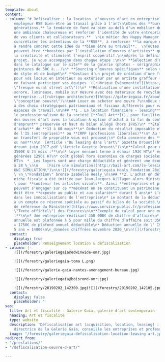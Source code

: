 ```yaml
---
template: about
content:
- column: "# Défiscaliser : la location  d'oeuvres d'art en entreprise?\n\n## Marque
    employeur RSE bien-être au travail grâce à l'art\n\nDans des **bureaux nouvelles
    générations,** la tendance de fond va bien au-delà d'un mobilier design pour donner
    une ambiance chaleureuse et renforcer l'identité de votre entreprise **auprès
    de vos clients et collaborateurs.**  \nLe métier des Happy Manager consiste à
    concrétiser les intentions de la **RSE**, à renforcer **la marque employeur**,
    à rendre concret cette idée du **bien être au travail**.  \nToutes ces intentions
    peuvent être **boostées par l'installation d’œuvres d'artistes** qui améliorent
    la créativité et stimulent l'esprit coopératif.\n\nAprès la définition de votre
    projet, je vous accompagne dans chaque étape :\n\n* **Sélection d’œuvres disponibles
    dans le catalogue sur le site** de la galerie (photos - sérigraphies - sculptures-
    peintures de 50€ à...)\n* **Sourcing d’œuvres spécifiques** selon vos critères
    de style et de budget\n* **Gestion d'un projet de création d'une fresque murale**
    pour vos locaux en intérieur ou extérieur par un artiste graffeur (street-art),
    en faisant participer vos équipes  ([rubrique Événementiel](https://galeriegaia.fr/about/evenementiel/
    \"fresque mural street art\"))\n* **Réalisation d'une installation** visuelle,
    sonore, lumineuse, mobile sur mesure avec des matériaux de recyclage de votre
    entreprise...([rubrique architecture)](https://galeriegaia.fr/about/immobilier-architecture/
    \"conception oeuvre\")\n\n## Louer ou acheter une œuvre ?\n\nDeux solutions adaptées
    à des choix stratégiques patrimoniaux et fiscaux différents pour valoriser vos
    espaces de travail.\n\n## **1 . La location financière - leasing**\n\nJ'ai retenu
    le professionnalisme de la société [**Bail Art**](), pour faciliter l'accès à
    des œuvres d'art avec la location & option d'achat à la fin du contrat.\n\n* **Capacité
    d'emprunt** préservée et haut du bilan allégé (hors IFRS)\n* **Étalement du coût
    d'achat** de **13 à 60 mois**\n* Déduction du résultat imposable et **réduction
    de l'IS (entreprises)** ou **IRPP (professions libérales)**\n* Au terme du contrat
    un transfert de propriété vous est proposé;\n* Cela concerne des **artistes vivants
    ou non**\n\n  [Article \"Du leasing dans l'art\" Gazette Drouot](https://galeriegaia.fr/forestry/Gazette
    drouot juin 2017.pdf \"Article Gazette Drouot\")\n\n**Calcul pour une œuvre de
    3500€ & 24 mois :**\n\n* loyer mensuel terme à échoir 193€ HT\n* économies d'impôts
    générées 1296€ HT\n* coût global hors économies de charges sociales, IR = 3332€
    HT\n  * _Les loyers sont une charge déductible et génèrent une économie d'IS estimée
    à 28 %_\n\n    [Faire une simulation](http://bail-art.com/le-leasing/ \"FAIRE
    UNE SIMULATION\")\n\n![](/forestry/galeriegaia_Healy_Fondation_28x37 cadré.jpg)
    \ \n_\"Fondation\" bronze Isabelle Healy_\n\n## **2. L'achat en défiscalisation**\n\nCette
    niche fiscale a été initiée par Jean-Jacques Aillagon alors Ministre de la Culture
    \ pour **soutenir les artistes vivants**. Ainsi **entreprises et professions libérales**
    peuvent s'engager sur ce **mécénat en se constituant un patrimoine.**\n\n* L’œuvre
    doit être **exposée au public et aux salariés** durant 5 ans\n* L’œuvre figure
    dans les immobilisations de l’entreprise\n* Le montant de la déduction est inscrit
    à un compte de réserve spéciale au passif du bilan de la société.\n\n  [Texte
    de référence du Ministère](https://www.service-public.fr/professionnels-entreprises/vosdroits/F32914
    \"Texte officiel\") des finances\n\n**Exemple de calcul pour une œuvre de 7000€
    :**\n\n* Une entreprise réalisant 350 000€ de chiffre d’affaire\n* La déduction
    annuelle est plafonnée à 5 pour mille du chiffre d’affaire soit 350 000 x 0,005
    = 1750€ de plafond annuel déductible\n* Déduction annuelle de l' IS   7000€ /
    5 ans = 1400€\n\n_données chiffrées novembre 2020_\n\n![](/forestry/galeriegaia@boisrond-omr.jpg)"
  contact:
    display: true
    placeholder: Renseignement location & défiscalisation
- column: |-
    ![](/forestry/galeriegaia@edwinwide-omr.jpg)

    ![](/forestry/galeriegaia-toma L.png)

    ![](/forestry/galerie-gaia-nantes-amenagement-bureau.jpg)

    ![](/forestry/galeriegaia@boisrond-omr.jpg)

    ![](/forestry/20190202_142300.jpg)![](/forestry/20190202_142105.jpg)
  contact:
    display: false
    placeholder: ''
seo:
  title: Art et fiscalité - Galerie Gaïa, galerie d'art contemporain
  heading: Art et fiscalité
  type: website
  description: 'Défiscalisation art (acquisition, location, leasing) : Elisabeth Givre,
    directrice de la Galerie Gaïa, conseille les entreprises et professions libérales.'
  image: "/forestry/galeriegaia-defiscalisation-location-leasing art.jpg"
redirect_from:
- "/prestations/"
- "/defiscalisation-oeuvre-d-art/"

---
```

